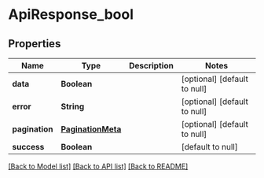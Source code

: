 # ApiResponse_bool

## Properties

| Name           | Type                                    | Description | Notes                        |
| -------------- | --------------------------------------- | ----------- | ---------------------------- |
| **data**       | **Boolean**                             |             | [optional] [default to null] |
| **error**      | **String**                              |             | [optional] [default to null] |
| **pagination** | [**PaginationMeta**](PaginationMeta.md) |             | [optional] [default to null] |
| **success**    | **Boolean**                             |             | [default to null]            |

[[Back to Model list]](../README.md#documentation-for-models) [[Back to API list]](../README.md#documentation-for-api-endpoints) [[Back to README]](../README.md)
